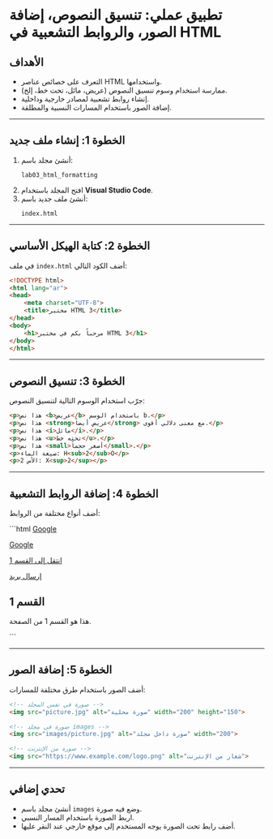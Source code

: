 # تطبيق عملي: تنسيق النصوص، إضافة الصور، والروابط التشعبية في HTML


## الأهداف
- التعرف على خصائص عناصر HTML واستخدامها.
- ممارسة استخدام وسوم تنسيق النصوص (عريض، مائل، تحت خط، إلخ).
- إنشاء روابط تشعبية لمصادر خارجية وداخلية.
- إضافة الصور باستخدام المسارات النسبية والمطلقة.

---

## الخطوة 1: إنشاء ملف جديد
1. أنشئ مجلد باسم:
   ```
   lab03_html_formatting
   ```
2. افتح المجلد باستخدام **Visual Studio Code**.
3. أنشئ ملف جديد باسم:
   ```
   index.html
   ```

---

## الخطوة 2: كتابة الهيكل الأساسي
في ملف `index.html` أضف الكود التالي:

```html
<!DOCTYPE html>
<html lang="ar">
<head>
    <meta charset="UTF-8">
    <title>مختبر HTML 3</title>
</head>
<body>
    <h1>مرحباً بكم في مختبر HTML 3</h1>
</body>
</html>
```

---

## الخطوة 3: تنسيق النصوص
جرّب استخدام الوسوم التالية لتنسيق النصوص:

```html
<p>هذا نص <b>عريض</b> باستخدام الوسم b.</p>
<p>هذا نص <strong>عريض أيضاً</strong> مع معنى دلالي أقوى.</p>
<p>هذا نص <i>مائل</i>.</p>
<p>هذا نص <u>تحته خط</u>.</p>
<p>هذا نص <small>أصغر حجماً</small>.</p>
<p>صيغة الماء: H<sub>2</sub>O</p>
<p>الأس 2: X<sup>2</sup></p>
```

---

## الخطوة 4: إضافة الروابط التشعبية
أضف أنواع مختلفة من الروابط:

<div dir="ltr">
```html
<!-- رابط خارجي -->
<a href="http://google.com">Google</a>

<!-- رابط خارجي بصفحة جديدة -->
<a href="https://www.google.com" target="_blank">Google</a><br>

<!-- رابط داخلي -->
<a href="#section1">انتقل إلى القسم 1</a><br>

<!-- رابط بريد إلكتروني -->
<a href="mailto:example@email.com">إرسال بريد</a>

<h2 id="section1">القسم 1</h2>
<p>هذا هو القسم 1 من الصفحة.</p>
```

---

## الخطوة 5: إضافة الصور
أضف الصور باستخدام طرق مختلفة للمسارات:

```html
<!-- صورة في نفس المجلد -->
<img src="picture.jpg" alt="صورة محلية" width="200" height="150">

<!-- صورة في مجلد images -->
<img src="images/picture.jpg" alt="صورة داخل مجلد" width="200">

<!-- صورة من الإنترنت -->
<img src="https://www.example.com/logo.png" alt="شعار من الإنترنت">
```

---

## تحدي إضافي
- أنشئ مجلد باسم `images` وضع فيه صورة.
- اربط الصورة باستخدام المسار النسبي.
- أضف رابط تحت الصورة يوجه المستخدم إلى موقع خارجي عند النقر عليها.

